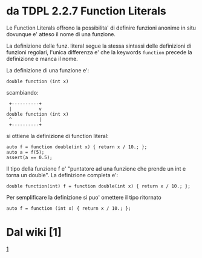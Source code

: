 # da TDPL 2.2.7 Function Literals
Le Function Literals offrono la possibilita' di definire funzioni anonime in
situ dovunque e' atteso il nome di una funzione.

La definizione delle funz. literal segue la stessa sintassi delle definizioni
di funzioni regolari, l'unica differenza e' che la keywords `function` precede la
definizione e manca il nome.

La definizione di una funzione e':
```
double function (int x)
```

scambiando:

```
 +----------+
 |          v
double function (int x)
 ^          |
 +----------+ 

```

si ottiene la definizione di function literal:

```
auto f = function double(int x) { return x / 10.; };
auto a = f(5);
assert(a == 0.5);
```

Il tipo della funzione f e' "puntatore ad una funzione che prende un int e
torna un double". La definizione completa e':
```
double function(int) f = function double(int x) { return x / 10.; };
```

Per semplificare la definizione si puo' omettere il tipo ritornato

```
auto f = function (int x) { return x / 10.; };
```
# Dal wiki [1]


[1](http://wiki.dlang.org/Function_literals)
